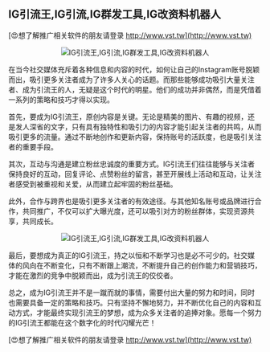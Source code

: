 ## **IG引流王,IG引流,IG群发工具,IG改资料机器人**

[😍想了解推广相关软件的朋友请登录 http://www.vst.tw](http://www.vst.tw)

 <center><img src="https://vst.tw/MP4/tuiguang/png/7.png" alt="IG引流王,IG引流,IG群发工具,IG改资料机器人"></center>

在当今社交媒体充斥着各种信息和内容的时代，如何让自己的Instagram账号脱颖而出，吸引更多关注者成为了许多人关心的话题。而那些能够成功吸引大量关注者、成为引流王的人，无疑是这个时代的明星。他们的成功并非偶然，而是凭借着一系列的策略和技巧才得以实现。

首先，要成为IG引流王，原创内容是关键。无论是精美的图片、有趣的视频，还是发人深省的文字，只有具有独特性和吸引力的内容才能引起关注者的共鸣，从而吸引更多的流量。通过不断地创作和更新内容，保持账号的活跃度，也是吸引关注者的重要手段。

其次，互动与沟通是建立粉丝忠诚度的重要方式。IG引流王们往往能够与关注者保持良好的互动，回复评论、点赞粉丝的留言，甚至开展线上活动和互动，让关注者感受到被重视和关爱，从而建立起牢固的粉丝基础。

此外，合作与跨界也是吸引更多关注者的有效途径。与其他知名账号或品牌进行合作，共同推广，不仅可以扩大曝光度，还可以吸引对方的粉丝群体，实现资源共享，共同成长。

 <center><img src="https://vst.tw/MP4/tuiguang/png/5.png" alt="IG引流王,IG引流,IG群发工具,IG改资料机器人"></center>

最后，要想成为真正的IG引流王，持之以恒和不断学习也是必不可少的。社交媒体的风向在不断变化，只有不断跟上潮流，不断提升自己的创作能力和营销技巧，才能在激烈的竞争中脱颖而出，成为引流王的佼佼者。

总之，成为IG引流王并不是一蹴而就的事情，需要付出大量的努力和时间，同时也需要具备一定的策略和技巧。只有坚持不懈地努力，并不断优化自己的内容和互动方式，才能最终实现引流王的梦想，成为众多关注者的追捧对象。愿每一个努力的IG引流王都能在这个数字化的时代闪耀光芒！

[😍想了解推广相关软件的朋友请登录 http://www.vst.tw](http://www.vst.tw)



